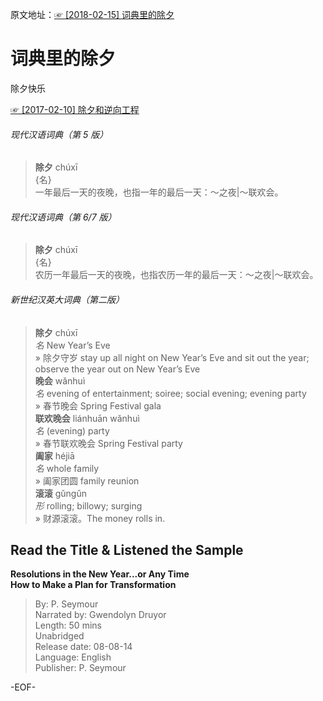 原文地址：[☞ [2018-02-15] 词典里的除夕 ](https://mp.weixin.qq.com/s/Z9rsBGIUgjsIZ2PWL36YEQ)    
  
# 词典里的除夕  
除夕快乐  
  
[☞ [2017-02-10] 除夕和逆向工程 ](http://mp.weixin.qq.com/s/UJOrMcOebaU52YIKU_of7A)    
  
###### 现代汉语词典（第 5 版）  
>**除夕** chúxī  
{名}  
一年最后一天的夜晚，也指一年的最后一天：～之夜|～联欢会。  
  
###### 现代汉语词典（第 6/7 版）  
>**除夕** chúxī  
{名}  
农历一年最后一天的夜晚，也指农历一年的最后一天：～之夜|～联欢会。  
  
###### 新世纪汉英大词典（第二版）  
>**除夕** chúxī  
*名* New Year’s Eve  
» 除夕守岁 stay up all night on New Year’s Eve and sit out the year; observe the year out on New Year’s Eve  
**晚会** wǎnhuì  
*名* evening of entertainment; soiree; social evening; evening party  
» 春节晚会 Spring Festival gala  
**联欢晚会** liánhuān wǎnhuì  
*名* (evening) party  
» 春节联欢晚会 Spring Festival party  
**阖家** héjiā  
*名* whole family  
» 阖家团圆 family reunion  
**滚滚** ɡǔnɡǔn  
*形* rolling; billowy; surging  
» 财源滚滚。The money rolls in.  
  
  
## Read the Title & Listened the Sample  
**Resolutions in the New Year...or Any Time  
How to Make a Plan for Transformation**  
>By: P. Seymour  
Narrated by: Gwendolyn Druyor  
Length: 50 mins  
Unabridged  
Release date: 08-08-14  
Language: English  
Publisher: P. Seymour  
  
  
  
  
  
  
  
  
  
-EOF-  
